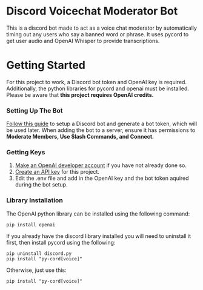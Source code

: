 # Discord Voicechat Moderator Bot
This is a discord bot made to act as a voice chat moderator by automatically timing out any users who say a banned word or phrase. It uses pycord to get user audio and OpenAI Whisper to provide transcriptions.
# Getting Started
For this project to work, a Discord bot token and OpenAI key is required. Additionally, the python libraries for pycord and openai must be installed. Please be aware that **this project requires OpenAI credits.**
### Setting Up The Bot
[Follow this guide](https://discordpy.readthedocs.io/en/stable/discord.html) to setup a Discord bot and generate a bot token, which will be used later.
When adding the bot to a server, ensure it has permissions to **Moderate Members, Use Slash Commands, and Connect.**

### Getting Keys
1. [Make an OpenAI developer account](https://platform.openai.com/login) if you have not already done so.
2. [Create an API key](https://platform.openai.com/api-keys) for this project.
3. Edit the .env file and add in the OpenAI key and the bot token aquired during the bot setup.
### Library Installation
The OpenAI python library can be installed using the following command:
 ```
 pip install openai
```
If you already have the discord library installed you will need to uninstall it first, then install pycord using the following:
 ```
pip uninstall discord.py
pip install "py-cord[voice]"
```
Otherwise, just use this:
 ```
 pip install "py-cord[voice]"
```
